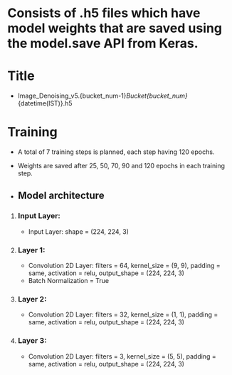 # Consists of .h5 files which have model weights that are saved using the model.save API from Keras.

# Title

- Image_Denoising_v5.{bucket_num-1}_Bucket{bucket_num}_{datetime(IST)}.h5

# Training

  - A total of 7 training steps is planned, each step having 120 epochs.
  - Weights are saved after 25, 50, 70, 90 and 120 epochs in each training step.

  - ## Model architecture
  
  1. ### Input Layer:
  
     - Input Layer: shape = (224, 224, 3)
  
  2. ### Layer 1:
     - Convolution 2D Layer: filters = 64, kernel_size = (9, 9), padding = same, activation = relu, output_shape = (224, 224, 3)
     - Batch Normalization = True
     
  3. ### Layer 2:
     - Convolution 2D Layer: filters = 32, kernel_size = (1, 1), padding = same, activation = relu, output_shape = (224, 224, 3)
  
  4. ### Layer 3:
     - Convolution 2D Layer: filters = 3, kernel_size = (5, 5), padding = same, activation = relu, output_shape = (224, 224, 3)
